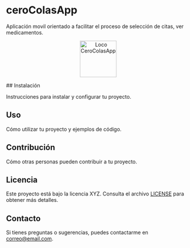 # ceroColasApp
Aplicación movil orientado a facilitar el proceso de selección de citas, ver medicamentos.
<p align="center">
  <img src="https://github.com/Albres20/ceroColasApp/assets/83229699/92a03104-3264-441f-9740-cf053d4343f2" alt="Loco CeroColasApp" width="100" height="100" />
</p>
## Instalación

Instrucciones para instalar y configurar tu proyecto.

## Uso

Cómo utilizar tu proyecto y ejemplos de código.

## Contribución

Cómo otras personas pueden contribuir a tu proyecto.

## Licencia

Este proyecto está bajo la licencia XYZ. Consulta el archivo [LICENSE](LICENSE) para obtener más detalles.

## Contacto

Si tienes preguntas o sugerencias, puedes contactarme en [correo@email.com](mailto:correo@email.com).
